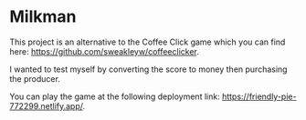 # Milkman

This project is an alternative to the Coffee Click game which you can find here: https://github.com/sweakleyw/coffeeclicker.

I wanted to test myself by converting the score to money then purchasing the producer.

You can play the game at the following deployment link: https://friendly-pie-772299.netlify.app/.
